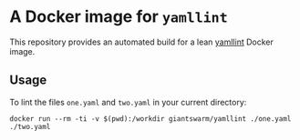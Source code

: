 # A Docker image for `yamllint`

This repository provides an automated build for a lean [yamllint](https://github.com/adrienverge/yamllint) Docker image.

## Usage

To lint the files `one.yaml` and `two.yaml` in your current directory:

```
docker run --rm -ti -v $(pwd):/workdir giantswarm/yamllint ./one.yaml ./two.yaml
```

